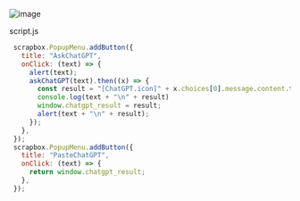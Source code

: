
![image](https://gyazo.com/f49c717d1e872e813335032f19b104fd/thumb/1000)


script.js

```javascript
 scrapbox.PopupMenu.addButton({
   title: "AskChatGPT",
   onClick: (text) => {
     alert(text);
     askChatGPT(text).then((x) => {
       const result = "[ChatGPT.icon]" + x.choices[0].message.content.trim();
       console.log(text + "\n" + result)
       window.chatgpt_result = result;
       alert(text + "\n" + result);
     });
   },
 });
 scrapbox.PopupMenu.addButton({
   title: "PasteChatGPT",
   onClick: (text) => {
     return window.chatgpt_result;
   },
 }); 
```


